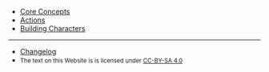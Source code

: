 - [Core Concepts](Core_Concepts.md)
- [Actions](Actions.md)
- [Building Characters](Building_Characters.md)
---
- [Changelog](Changelog.md)
- <small>The text on this Website is is licensed under [CC-BY-SA 4.0](https://creativecommons.org/licenses/by-sa/4.0/)</small>
